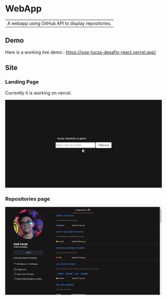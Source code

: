 # WebApp
<table>
<tr>
<td>
  A webapp using GitHub API to display repositories.
</td>
</tr>
</table>


## Demo
Here is a working live demo :  https://jose-lucas-desafio-react.vercel.app/


## Site

### Landing Page
Currently it is working on vercel.

![](./public/image1.jpeg)

### Repositories page
![](./public/image2.jpeg)
